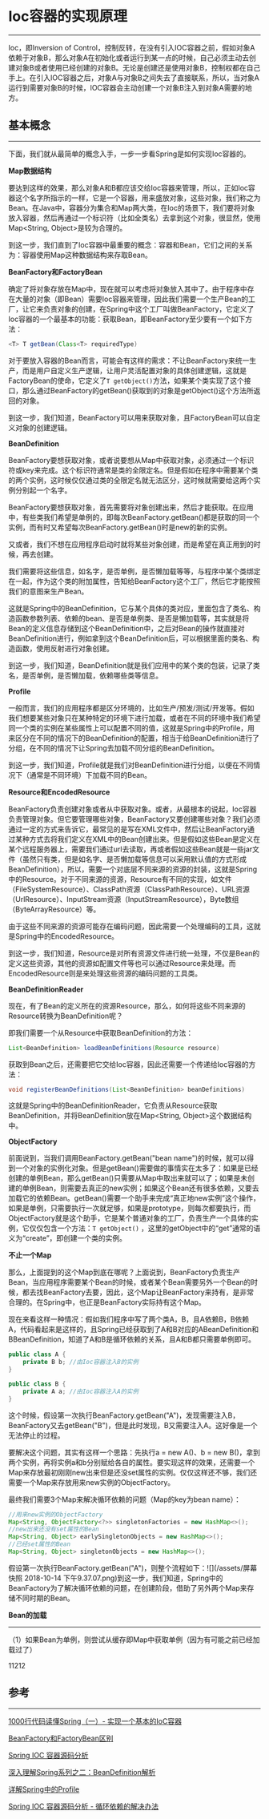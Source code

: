 # Ioc容器的实现原理

---

Ioc，即Inversion of Control，控制反转，在没有引入IOC容器之前，假如对象A依赖于对象B，那么对象A在初始化或者运行到某一点的时候，自己必须主动去创建对象B或者使用已经创建的对象B。无论是创建还是使用对象B，控制权都在自己手上。在引入IOC容器之后，对象A与对象B之间失去了直接联系，所以，当对象A运行到需要对象B的时候，IOC容器会主动创建一个对象B注入到对象A需要的地方。

## 基本概念

---

下面，我们就从最简单的概念入手，一步一步看Spring是如何实现Ioc容器的。

**Map数据结构**

要达到这样的效果，那么对象A和B都应该交给Ioc容器来管理，所以，正如Ioc容器这个名字所指示的一样，它是一个容器，用来盛放对象，这些对象，我们称之为Bean。在Java中，容器分为集合和Map两大类，在Ioc的场景下，我们要将对象放入容器，然后再通过一个标识符（比如全类名）去拿到这个对象，很显然，使用Map&lt;String, Object&gt;是较为合理的。

到这一步，我们直到了Ioc容器中最重要的概念：容器和Bean，它们之间的关系为：容器使用Map这种数据结构来存取Bean。

**BeanFactory和FactoryBean**

确定了将对象存放在Map中，现在就可以考虑将对象放入其中了。由于程序中存在大量的对象（即Bean）需要Ioc容器来管理，因此我们需要一个生产Bean的工厂，让它来负责对象的创建，在Spring中这个工厂叫做BeanFactory，它定义了Ioc容器的一个最基本的功能：获取Bean，即BeanFactory至少要有一个如下方法：

```java
<T> T getBean(Class<T> requiredType)
```

对于要放入容器的Bean而言，可能会有这样的需求：不让BeanFactory来统一生产，而是用户自定义生产逻辑，让用户灵活配置对象的具体创建逻辑，这就是FactoryBean的使命，它定义了`T getObject()`方法，如果某个类实现了这个接口，那么通过BeanFactory的getBean\(\)获取到的对象是getObject\(\)这个方法所返回的对象。

到这一步，我们知道，BeanFactory可以用来获取对象，且FactoryBean可以自定义对象的创建逻辑。

**BeanDefinition**

BeanFactory要想获取对象，或者说要想从Map中获取对象，必须通过一个标识符或key来完成。这个标识符通常是类的全限定名。但是假如在程序中需要某个类的两个实例，这时候仅仅通过类的全限定名就无法区分，这时候就需要给这两个实例分别起一个名字。

BeanFactory要想获取对象，首先需要将对象创建出来，然后才能获取。在应用中，有些类我们希望是单例的，即每次BeanFactory.getBean\(\)都是获取的同一个实例，而有时又希望每次BeanFactory.getBean\(\)时是new的新的实例。

又或者，我们不想在应用程序启动时就将某些对象创建，而是希望在真正用到的时候，再去创建。

我们需要将这些信息，如名字，是否单例，是否懒加载等等，与程序中某个类绑定在一起，作为这个类的附加属性，告知给BeanFactory这个工厂，然后它才能按照我们的意图来生产Bean。

这就是Spring中的BeanDefinition，它与某个具体的类对应，里面包含了类名、构造函数参数列表、依赖的bean、是否是单例类、是否是懒加载等，其实就是将Bean的定义信息存储到这个BeanDefinition中，之后对Bean的操作就直接对BeanDefinition进行，例如拿到这个BeanDefinition后，可以根据里面的类名、构造函数，使用反射进行对象创建。

到这一步，我们知道，BeanDefinition就是我们应用中的某个类的包装，记录了类名，是否单例，是否懒加载，依赖哪些类等信息。

**Profile**

一般而言，我们的应用程序都是区分环境的，比如生产/预发/测试/开发等。假如我们想要某些对象只在某种特定的环境下进行加载，或者在不同的环境中我们希望同一个类的实例在某些属性上可以配置不同的值，这就是Spring中的Profile，用来区分在不同的情况下的BeanDefinition的配置，相当于给BeanDefinition进行了分组，在不同的情况下让Spring去加载不同分组的BeanDefinition。

到这一步，我们知道，Profile就是我们对BeanDefinition进行分组，以便在不同情况下（通常是不同环境）下加载不同的Bean。

**Resource和EncodedResource**

BeanFactory负责创建对象或者从中获取对象。或者，从最根本的说起，Ioc容器负责管理对象。但它要管理哪些对象，BeanFactory又要创建哪些对象？我们必须通过一定的方式来告诉它，最常见的是写在XML文件中，然后让BeanFactory通过某种方式去将我们定义在XML中的Bean创建出来。但是假如这些Bean是定义在某个远程服务器上，需要我们通过url去读取，再或者假如这些Bean就是一些jar文件（虽然只有类，但是如名字、是否懒加载等信息可以采用默认值的方式形成BeanDefinition），所以，需要一个对底层不同来源的资源的封装，这就是Spring中的Resource。对于不同来源的资源，Resource有不同的实现，如文件（FileSystemResource）、ClassPath资源（ClassPathResource）、URL资源（UrlResource）、InputStream资源（InputStreamResource），Byte数组（ByteArrayResource）等。

由于这些不同来源的资源可能存在编码问题，因此需要一个处理编码的工具，这就是Spring中的EncodedResource。

到这一步，我们知道，Resource是对所有资源文件进行统一处理，不仅是Bean的定义这些资源，其他的资源如配置文件等也可以通过Resource来处理。而EncodedResource则是来处理这些资源的编码问题的工具类。

**BeanDefinitionReader**

现在，有了Bean的定义所在的资源Resource，那么，如何将这些不同来源的Resource转换为BeanDefinition呢？

即我们需要一个从Resource中获取BeanDefinition的方法：

```java
List<BeanDefinition> loadBeanDefinitions(Resource resource)
```

获取到Bean之后，还需要把它交给Ioc容器，因此还需要一个传递给Ioc容器的方法：

```java
void registerBeanDefinitions(List<BeanDefinition> beanDefinitions)
```

这就是Spring中的BeanDefinitionReader，它负责从Resource获取BeanDefinition，并将BeanDefinition放在Map&lt;String, Object&gt;这个数据结构中。

**ObjectFactory**

前面说到，当我们调用BeanFactory.getBean\("bean name"\)的时候，就可以得到一个对象的实例化对象。但是getBean\(\)需要做的事情实在太多了：如果是已经创建的单例Bean，那么getBean\(\)只需要从Map中取出来就可以了；如果是未创建的单例Bean，则需要去真正的new实例；如果这个Bean还有很多依赖，又要去加载它的依赖Bean。getBean\(\)需要一个助手来完成“真正地new实例”这个操作，如果是单例，只需要执行一次就足够，如果是prototype，则每次都要执行，而ObjectFactory就是这个助手，它是某个普通对象的工厂，负责生产一个具体的实例，它仅仅包含一个方法：`T getObject()` ，这里的getObject中的“get”通常的语义为“create”，即创建一个类的实例。

**不止一个Map**

那么，上面提到的这个Map到底在哪呢？上面说到，BeanFactory负责生产Bean，当应用程序需要某个Bean的时候，或者某个Bean需要另外一个Bean的时候，都去找BeanFactory去要，因此，这个Map让BeanFactory来持有，是非常合理的。在Spring中，也正是BeanFactory实际持有这个Map。

现在来看这样一种情况：假如我们程序中写了两个类A，B，且A依赖B，B依赖A，代码看起来是这样的，且Spring已经获取到了A和B对应的ABeanDefinition和BBeanDefinition，知道了A和B是循环依赖的关系，且A和B都只需要单例即可。

```java
public class A {
    private B b; //由Ioc容器注入B的实例
}

public class B {
    private A a; //由Ioc容器注入A的实例
}
```

这个时候，假设第一次执行BeanFactory.getBean\("A"\)，发现需要注入B，BeanFactory又去getBean\("B"\)，但是此时发现，B又需要注入A。这好像是一个无法停止的过程。

要解决这个问题，其实有这样一个思路：先执行a = new A\(\)、b = new B\(\)，拿到两个实例，再将实例a和b分别赋给各自的属性。要实现这样的效果，还需要一个Map来存放最初刚刚new出来但是还没set属性的实例。仅仅这样还不够，我们还需要一个Map来存放用来new实例的ObjectFactory。

最终我们需要3个Map来解决循环依赖的问题（Map的key为bean name）：

```java
//用来new实例的ObjectFactory
Map<String, ObjectFactory<?>> singletonFactories = new HashMap<>();
//new出来还没有set属性的Bean
Map<String, Object> earlySingletonObjects = new HashMap<>();
//已经set属性的Bean
Map<String, Object> singletonObjects = new HashMap<>();
```

假设第一次执行BeanFactory.getBean\("A"\)，则整个流程如下：![](/assets/屏幕快照 2018-10-14 下午9.37.07.png)到这一步，我们知道，Spring中的BeanFactory为了解决循环依赖的问题，在创建阶段，借助了另外两个Map来存储不同时期的Bean。















**Bean的加载**

---

（1）如果Bean为单例，则尝试从缓存即Map中获取单例（因为有可能之前已经加载过了）







11212

## 参考

---

[1000行代码读懂Spring（一）- 实现一个基本的IoC容器](https://my.oschina.net/flashsword/blog/192551)

[BeanFactory和FactoryBean区别](https://my.oschina.net/wenbo123/blog/1590892)

[Spring IOC 容器源码分析](https://javadoop.com/post/spring-ioc)

[深入理解Spring系列之二：BeanDefinition解析](https://www.jianshu.com/p/8d92147653c0)

[详解Spring中的Profile](https://www.jianshu.com/p/948c303b2253)

[Spring IOC 容器源码分析 - 循环依赖的解决办法](https://segmentfault.com/a/1190000015221968)

  


